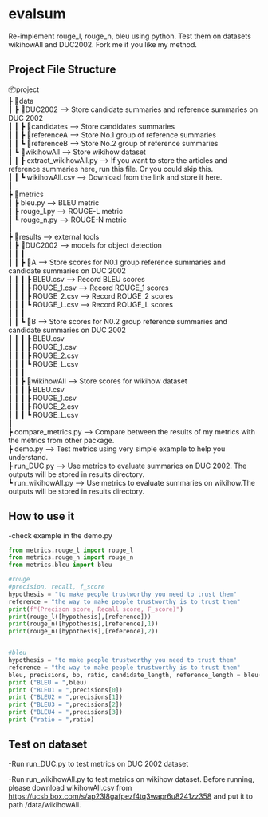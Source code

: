 # evalsum
Re-implement rouge_l, rouge_n, bleu using python. Test them on datasets wikihowAll and DUC2002. Fork me if you like my method.


## Project File Structure

📦project<br>
 ┣ 📂data<br>
 ┃ ┣ 📂DUC2002 --> Store candidate summaries and reference summaries on DUC 2002 <br>
 ┃ ┃   ┣ 📂candidates --> Store candidates summaries<br>
 ┃ ┃   ┣ 📂referenceA --> Store No.1 group of reference summaries<br>
 ┃ ┃   ┗ 📂referenceB --> Store No.2 group of reference summaries<br>
 ┃ ┗ 📂wikihowAll --> Store wikihow dataset <br>
 ┃ ┃    ┣ extract_wikihowAll.py --> If you want to store the articles and reference summaries here, run this file. Or you could skip this.<br>
 ┃ ┃    ┗ wikihowAll.csv --> Download from the link and store it here.<br> 
 ┃ <br>
 ┣ 📂metrics <br>
 ┃ ┣ bleu.py --> BLEU metric <br>
 ┃ ┣ rouge_l.py --> ROUGE-L metric <br>
 ┃ ┗ rouge_n.py --> ROUGE-N metric<br>
 ┃ <br>
 ┣ 📂results --> external tools<br>
 ┃ ┣ 📂DUC2002 --> models for object detection<br>
 ┃ ┃ ┃<br>
 ┃ ┃ ┣ 📂A --> Store scores for N0.1 group reference summaries and candidate summaries on DUC 2002<br>
 ┃ ┃ ┃ ┣ BLEU.csv --> Record BLEU scores<br>
 ┃ ┃ ┃ ┣ ROUGE_1.csv --> Record ROUGE_1 scores<br>
 ┃ ┃ ┃ ┣ ROUGE_2.csv --> Record ROUGE_2 scores<br>
 ┃ ┃ ┃ ┗ ROUGE_L.csv --> Record ROUGE_L scores<br>
 ┃ ┃ ┃<br>
 ┃ ┃ ┗ 📂B --> Store scores for N0.2 group reference summaries and candidate summaries on DUC 2002<br>
 ┃ ┃ ┃ ┣ BLEU.csv<br>
 ┃ ┃ ┃ ┣ ROUGE_1.csv <br>
 ┃ ┃ ┃ ┣ ROUGE_2.csv<br>
 ┃ ┃ ┃ ┗ ROUGE_L.csv <br>
 ┃ ┃ ┃<br>
 ┃ ┃ ┣ 📂wikihowAll --> Store scores for wikihow dataset <br>
 ┃ ┃ ┃ ┣ BLEU.csv<br>
 ┃ ┃ ┃ ┣ ROUGE_1.csv<br>
 ┃ ┃ ┃ ┣ ROUGE_2.csv <br>
 ┃ ┃ ┃ ┗ ROUGE_L.csv<br>
 ┃<br>
 ┣ compare_metrics.py --> Compare between the results of my metrics with the metrics from other package.<br>
 ┣ demo.py --> Test metrics using very simple example to help you understand.<br>
 ┣ run_DUC.py --> Use metrics to evaluate summaries on DUC 2002. The outputs will be stored in results directory. <br>
 ┗ run_wikihowAll.py --> Use metrics to evaluate summaries on wikihow.The outputs will be stored in results directory. <br>
 
 ## How to use it
 -check example in the demo.py
```python
from metrics.rouge_l import rouge_l
from metrics.rouge_n import rouge_n
from metrics.bleu import bleu

#rouge
#precision, recall, f_score
hypothesis = "to make people trustworthy you need to trust them"
reference = "the way to make people trustworthy is to trust them"
print(f"(Precison score, Recall score, F_score)")
print(rouge_l([hypothesis],[reference]))
print(rouge_n([hypothesis],[reference],1))
print(rouge_n([hypothesis],[reference],2))


#bleu
hypothesis = "to make people trustworthy you need to trust them"
reference = "the way to make people trustworthy is to trust them"
bleu, precisions, bp, ratio, candidate_length, reference_length = bleu(hypothesis, reference)
print ("BLEU = ",bleu)
print ("BLEU1 = ",precisions[0])
print ("BLEU2 = ",precisions[1])
print ("BLEU3 = ",precisions[2])
print ("BLEU4 = ",precisions[3])
print ("ratio = ",ratio)
``` 

## Test on dataset
-Run run_DUC.py to test metrics on DUC 2002 dataset

-Run run_wikihowAll.py to test metrics on wikihow dataset. Before running, please download wikihowAll.csv from https://ucsb.box.com/s/ap23l8gafpezf4tq3wapr6u8241zz358 and put it to path /data/wikihowAll.

